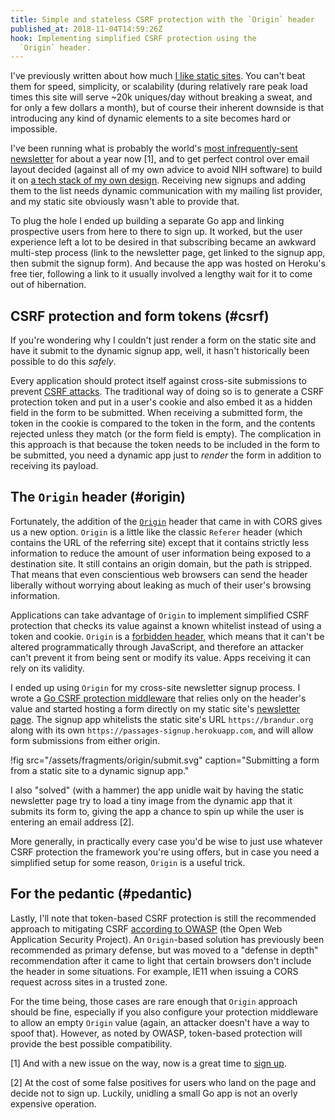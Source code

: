```yaml
---
title: Simple and stateless CSRF protection with the `Origin` header
published_at: 2018-11-04T14:59:26Z
hook: Implementing simplified CSRF protection using the
  `Origin` header.
---
```


I've previously written about how much [I like static
sites](/aws-intrinsic-static). You can't beat them for
speed, simplicity, or scalability (during relatively rare
peak load times this site will serve ~20k uniques/day
without breaking a sweat, and for only a few dollars a
month), but of course their inherent downside is that
introducing any kind of dynamic elements to a site becomes
hard or impossible.

I've been running what is probably the world's [most
infrequently-sent newsletter](/newsletter) for about a year
now [1], and to get perfect control over email layout
decided (against all of my own advice to avoid NIH
software) to build it on [a tech stack of my own
design](/newsletters). Receiving new signups and adding
them to the list needs dynamic communication with my
mailing list provider, and my static site obviously wasn't
able to provide that.

To plug the hole I ended up building a separate Go app and
linking prospective users from here to there to sign up. It
worked, but the user experience left a lot to be desired
in that subscribing became an awkward multi-step process
(link to the newsletter page, get linked to the signup app,
then submit the signup form). And because the app was
hosted on Heroku's free tier, following a link to it
usually involved a lengthy wait for it to come out of
hibernation.

## CSRF protection and form tokens (#csrf)

If you're wondering why I couldn't just render a form on
the static site and have it submit to the dynamic signup
app, well, it hasn't historically been possible to do this
_safely_.

Every application should protect itself against cross-site
submissions to prevent [CSRF attacks][csrf]. The
traditional way of doing so is to generate a CSRF
protection token and put in a user's cookie and also embed
it as a hidden field in the form to be submitted. When
receiving a submitted form, the token in the cookie is
compared to the token in the form, and the contents
rejected unless they match (or the form field is empty).
The complication in this approach is that because the token
needs to be included in the form to be submitted, you need
a dynamic app just to _render_ the form in addition to
receiving its payload.

## The `Origin` header (#origin)

Fortunately, the addition of the [`Origin`][origin] header
that came in with CORS gives us a new option. `Origin` is a
little like the classic `Referer` header (which contains
the URL of the referring site) except that it contains
strictly less information to reduce the amount of user
information being exposed to a destination site. It still
contains an origin domain, but the path is stripped. That
means that even conscientious web browsers can send the
header liberally without worrying about leaking as much
of their user's browsing information.

Applications can take advantage of `Origin` to implement
simplified CSRF protection that checks its value against a
known whitelist instead of using a token and cookie.
`Origin` is a [forbidden header][forbidden], which means
that it can't be altered programmatically through
JavaScript, and therefore an attacker can't prevent it from
being sent or modify its value. Apps receiving it can rely
on its validity.

I ended up using `Origin` for my cross-site newsletter
signup process. I wrote a [Go CSRF protection
middleware][go] that relies only on the header's value and
started hosting a form directly on my static site's
[newsletter page](/newsletter). The signup app whitelists
the static site's URL `https://brandur.org` along with its
own `https://passages-signup.herokuapp.com`, and will
allow form submissions from either origin.

!fig src="/assets/fragments/origin/submit.svg" caption="Submitting a form from a static site to a dynamic signup app."

I also "solved" (with a hammer) the app unidle wait by
having the static newsletter page try to load a tiny image
from the dynamic app that it submits its form to, giving
the app a chance to spin up while the user is entering an
email address [2].

More generally, in practically every case you'd be wise to
just use whatever CSRF protection the framework you're
using offers, but in case you need a simplified setup for
some reason, `Origin` is a useful trick.

## For the pedantic (#pedantic)

Lastly, I'll note that token-based CSRF protection is still
the recommended approach to mitigating CSRF [according to
OWASP][owasp] (the Open Web Application Security Project).
An `Origin`-based solution has previously been recommended
as primary defense, but was moved to a "defense in depth"
recommendation after it came to light that certain browsers
don't include the header in some situations. For example,
IE11 when issuing a CORS request across sites in a trusted
zone.

For the time being, those cases are rare enough that
`Origin` approach should be fine, especially if you also
configure your protection middleware to allow an empty
`Origin` value (again, an attacker doesn't have a way to
spoof that). However, as noted by OWASP, token-based
protection will provide the best possible compatibility.

[1] And with a new issue on the way, now is a great time to
[sign up](https://brandur.org/newsletter).

[2] At the cost of some false positives for users who land
on the page and decide not to sign up. Luckily, unidling a
small Go app is not an overly expensive operation.

[csrf]: https://www.owasp.org/index.php/Cross-Site_Request_Forgery_(CSRF)
[forbidden]: https://developer.mozilla.org/en-US/docs/Glossary/Forbidden_header_name
[go]: https://github.com/brandur/csrf
[origin]: https://developer.mozilla.org/en-US/docs/Web/HTTP/Headers/Origin
[owasp]: https://www.owasp.org/index.php/Cross-Site_Request_Forgery_(CSRF)_Prevention_Cheat_Sheet#Defense_In_Depth_Techniques
